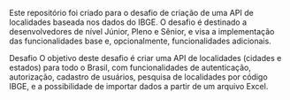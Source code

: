 Este repositório foi criado para o desafio de criação de uma API de localidades baseada nos dados do IBGE. 
O desafio é destinado a desenvolvedores de nível Júnior, Pleno e Sênior, e visa a implementação das funcionalidades base e, opcionalmente, funcionalidades adicionais.

Desafio
O objetivo deste desafio é criar uma API de localidades (cidades e estados) para todo o Brasil, com funcionalidades de autenticação, autorização, cadastro de usuários, pesquisa de localidades por código IBGE, e a possibilidade de importar dados a partir de um arquivo Excel.
